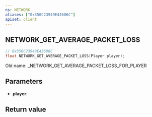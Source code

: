 ```yaml
---
ns: NETWORK
aliases: ["0x350C23949E43686C"]
apiset: client
---
```

## NETWORK_GET_AVERAGE_PACKET_LOSS

```c
// 0x350C23949E43686C
float NETWORK_GET_AVERAGE_PACKET_LOSS(Player player);
```

Old name: _NETWORK_GET_AVERAGE_PACKET_LOSS_FOR_PLAYER

## Parameters
* **player**:

## Return value

